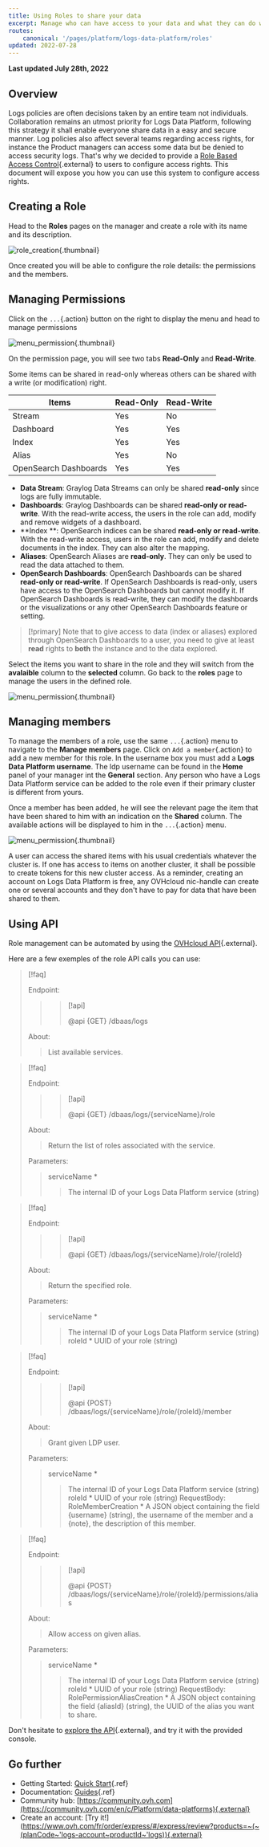 ```yaml
---
title: Using Roles to share your data
excerpt: Manage who can have access to your data and what they can do with them.
routes:
    canonical: '/pages/platform/logs-data-platform/roles'
updated: 2022-07-28
---
```


**Last updated July 28th, 2022**

## Overview

Logs policies are often decisions taken by an entire team not individuals. Collaboration remains an utmost priority for Logs Data Platform, following this strategy it shall enable everyone share data in a easy and secure manner.
Log policies also affect several teams regarding access rights, for instance the Product managers can access some data but be denied to access security logs. That's why we decided to provide a [Role Based Access Control](https://en.wikipedia.org/wiki/Role-based_access_control){.external} to users to configure access rights. This document will expose you how you can use this system to configure access rights.


## Creating a Role


Head to the **Roles** pages on the manager and create a role with its name and its description.


![role\_creation](images/add_role.png){.thumbnail}


Once created you will be able to configure the role details: the permissions and the members.

## Managing Permissions

Click on the `...`{.action} button on the right to display the menu and head to manage permissions

![menu\_permission](images/menu_permissions.png){.thumbnail}

On the permission page, you will see two tabs **Read-Only** and **Read-Write**.

Some items can be shared in read-only whereas others can be shared with a write (or modification) right.

|Items|Read-Only|Read-Write|
|---|---|---|
|Stream|Yes|No|
|Dashboard|Yes|Yes|
|Index|Yes|Yes|
|Alias|Yes|No|
|OpenSearch Dashboards|Yes|Yes|

- **Data Stream**: Graylog Data Streams can only be shared **read-only** since logs are fully immutable.
- **Dashboards**: Graylog Dashboards can be shared **read-only or read-write**. With the read-write access, the users in the role can add, modify and remove widgets of a dashboard.
- **Index **: OpenSearch indices can be shared **read-only or read-write**. With the read-write access, users in the role can add, modify and delete documents in the index. They can also alter the mapping.
- **Aliases**: OpenSearch Aliases are **read-only**. They can only be used to read the data attached to them.
- **OpenSearch Dashboards**: OpenSearch Dashboards can be shared **read-only or read-write**. If OpenSearch Dashboards is read-only, users have access to the OpenSearch Dashboards but cannot modify it. If OpenSearch Dashboards is read-write, they can modify the dashboards or the visualizations or any other OpenSearch Dashboards feature or setting.

> [!primary]
> Note that to give access to data (index or aliases) explored through OpenSearch Dashboards to a user, you need to give at least **read** rights to **both** the instance and to the data explored.


Select the items you want to share in the role and they will switch from the **avalaible** column to the **selected** column. Go back to the **roles** page to manage the users in the defined role.


![menu\_permission](images/permissions_page.png){.thumbnail}

## Managing members

To manage the members of a role, use the same `...`{.action} menu to navigate to the **Manage members** page. Click on `Add a member`{.action} to add a new member for this role.
 In the username box you must add a **Logs Data Platform username**. The ldp username can be found in the **Home** panel of your manager int the **General** section. Any person who have a Logs Data Platform service can be added to the role even if their primary cluster is different from yours.

Once a member has been added, he will see the relevant page the item that have been shared to him with an indication on the **Shared** column. The available actions will be displayed to him in the `...`{.action} menu.

![menu\_permission](images/shared_stream.png){.thumbnail}


A user can access the shared items with his usual credentials whatever the cluster is. If one has access to items on another cluster, it shall be possible to create tokens for this new cluster access. As a reminder, creating an account on Logs Data Platform is free, any OVHcloud nic-handle can create one or several accounts and they don't have to pay for data that have been shared to them.


## Using API

Role management can be automated by using the [OVHcloud API](https://api.ovh.com/console/#/dbaas/logs){.external}.

Here are a few exemples of the role API calls you can use:


>[!faq]
>
> Endpoint:
>
>> > [!api]
>> >
>> > @api {GET} /dbaas/logs
>> >
>>
>
> About:
>
>> List available services.


>[!faq]
>
> Endpoint:
>
>> > [!api]
>> >
>> > @api {GET} /dbaas/logs/{serviceName}/role
>> >
>>
>
> About:
>
>> Return the list of roles associated with the service.
>
> Parameters:
>> serviceName *
>>> The internal ID of your Logs Data Platform service (string)

>[!faq]
>
> Endpoint:
>
>> > [!api]
>> >
>> > @api {GET} /dbaas/logs/{serviceName}/role/{roleId}
>> >
>>
>
> About:
>
>> Return the specified role.
>
> Parameters:
>> serviceName *
>>> The internal ID of your Logs Data Platform service (string)
>> roleId *
>>> UUID of your role (string)


>[!faq]
>
> Endpoint:
>
>> > [!api]
>> >
>> > @api {POST} /dbaas/logs/{serviceName}/role/{roleId}/member
>> >
>>
>
> About:
>
>> Grant given LDP user.
>
> Parameters:
>> serviceName *
>>> The internal ID of your Logs Data Platform service (string)
>> roleId *
>>> UUID of your role (string)
>RequestBody:
>> RoleMemberCreation *
>>> A JSON object containing the field {username} (string), the username of the member and a {note}, the description of this member.


>[!faq]
>
> Endpoint:
>
>> > [!api]
>> >
>> > @api {POST} /dbaas/logs/{serviceName}/role/{roleId}/permissions/alias
>> >
>>
>
> About:
>
>> Allow access on given alias.
>
> Parameters:
>> serviceName *
>>> The internal ID of your Logs Data Platform service (string)
>> roleId *
>>> UUID of your role (string)
>RequestBody:
>> RolePermissionAliasCreation *
>>> A JSON object containing the field {aliasId} (string), the UUID of the alias you want to share.

Don't hesitate to [explore the API](https://api.ovh.com/console/#/dbaas/logs){.external}, and try it with the provided console.


## Go further

- Getting Started: [Quick Start](/pages/platform/logs-data-platform/quick_start){.ref}
- Documentation: [Guides](/de/logs-data-platform/){.ref}
- Community hub: [https://community.ovh.com](https://community.ovh.com/en/c/Platform/data-platforms){.external}
- Create an account: [Try it!](https://www.ovh.com/fr/order/express/#/express/review?products=~(~(planCode~'logs-account~productId~'logs)){.external}
